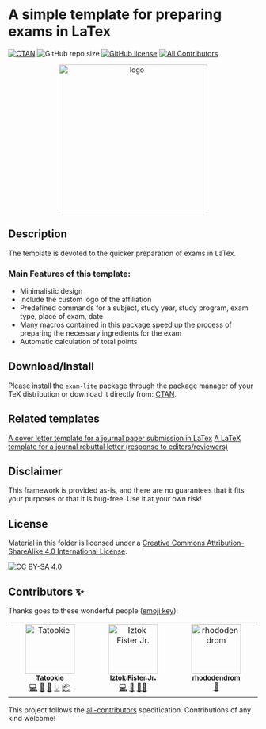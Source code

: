 # A simple template for preparing exams in LaTex
[![CTAN](https://img.shields.io/ctan/v/exam-lite.svg)](https://ctan.org/pkg/exam-lite)
![GitHub repo size](https://img.shields.io/github/repo-size/firefly-cpp/exam-lite-latex?style=flat-square)
[![GitHub license](https://img.shields.io/github/license/firefly-cpp/exam-lite-latex.svg)](https://github.com/firefly-cpp/exam-lite-latex/blob/master/LICENSE)
[![All Contributors](https://img.shields.io/badge/all_contributors-3-orange.svg?style=flat-square)](#contributors-)

<p align="center">
  <img alt="logo" width="300" src="imgs/logo_exam.png">
</p>

## Description
The template is devoted to the quicker preparation of exams in LaTex.

### Main Features of this template:
- Minimalistic design
- Include the custom logo of the affiliation
- Predefined commands for a subject, study year, study program, exam type, place of exam, date
- Many macros contained in this package speed up the process of preparing the necessary ingredients for the exam
- Automatic calculation of total points

## Download/Install
Please install the `exam-lite` package through the package manager of your TeX distribution or download it directly from: [CTAN](https://ctan.org/pkg/exam-lite).

## Related templates

[A cover letter template for a journal paper submission in LaTex](https://github.com/firefly-cpp/cover-letter-latex)
[A LaTeX template for a journal rebuttal letter (response to editors/reviewers)](https://github.com/firefly-cpp/latex-response-reviewers)

## Disclaimer
This framework is provided as-is, and there are no guarantees that it fits your purposes or that it is bug-free. Use it at your own risk!

## License
Material in this folder is licensed under a
[Creative Commons Attribution-ShareAlike 4.0 International License][cc-by-sa].

[![CC BY-SA 4.0][cc-by-sa-image]][cc-by-sa]

[cc-by-sa]: http://creativecommons.org/licenses/by-sa/4.0/
[cc-by-sa-image]: https://licensebuttons.net/l/by-sa/4.0/88x31.png
[cc-by-sa-shield]: https://img.shields.io/badge/License-CC%20BY--SA%204.0-lightgrey.svg

## Contributors ✨

Thanks goes to these wonderful people ([emoji key](https://allcontributors.org/docs/en/emoji-key)):

<!-- ALL-CONTRIBUTORS-LIST:START - Do not remove or modify this section -->
<!-- prettier-ignore-start -->
<!-- markdownlint-disable -->
<table>
  <tbody>
    <tr>
      <td align="center" valign="top" width="14.28%"><a href="https://github.com/KukovecRok"><img src="https://avatars.githubusercontent.com/u/33880044?v=4?s=100" width="100px;" alt="Tatookie"/><br /><sub><b>Tatookie</b></sub></a><br /><a href="https://github.com/firefly-cpp/exam-lite-latex/commits?author=KukovecRok" title="Code">💻</a> <a href="https://github.com/firefly-cpp/exam-lite-latex/issues?q=author%3AKukovecRok" title="Bug reports">🐛</a> <a href="https://github.com/firefly-cpp/exam-lite-latex/commits?author=KukovecRok" title="Documentation">📖</a> <a href="#example-KukovecRok" title="Examples">💡</a> <a href="#platform-KukovecRok" title="Packaging/porting to new platform">📦</a></td>
      <td align="center" valign="top" width="14.28%"><a href="http://www.iztok-jr-fister.eu/"><img src="https://avatars.githubusercontent.com/u/1633361?v=4?s=100" width="100px;" alt="Iztok Fister Jr."/><br /><sub><b>Iztok Fister Jr.</b></sub></a><br /><a href="https://github.com/firefly-cpp/exam-lite-latex/commits?author=firefly-cpp" title="Code">💻</a> <a href="https://github.com/firefly-cpp/exam-lite-latex/issues?q=author%3Afirefly-cpp" title="Bug reports">🐛</a> <a href="#mentoring-firefly-cpp" title="Mentoring">🧑‍🏫</a></td>
      <td align="center" valign="top" width="14.28%"><a href="https://github.com/rhododendrom"><img src="https://avatars.githubusercontent.com/u/3198785?v=4?s=100" width="100px;" alt="rhododendrom"/><br /><sub><b>rhododendrom</b></sub></a><br /><a href="#design-rhododendrom" title="Design">🎨</a></td>
    </tr>
  </tbody>
</table>

<!-- markdownlint-restore -->
<!-- prettier-ignore-end -->

<!-- ALL-CONTRIBUTORS-LIST:END -->

This project follows the [all-contributors](https://github.com/all-contributors/all-contributors) specification. Contributions of any kind welcome!
